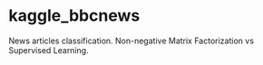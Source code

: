 # kaggle_bbcnews
News articles classification. Non-negative Matrix Factorization vs Supervised Learning.
